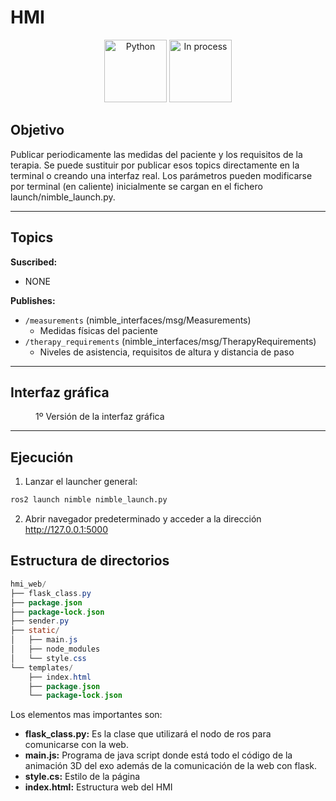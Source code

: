 # HMI

<div align="center">
    <img width=100px src="https://img.shields.io/badge/lenguage-%20python-blue" alt="Python">
    <img width=100px src="https://img.shields.io/badge/status-in%20process-orange" alt="In process">
</div>

## Objetivo

Publicar periodicamente las medidas del paciente y los requisitos de la terapia. Se puede sustituir por publicar esos topics directamente en la terminal o creando una interfaz real. Los parámetros pueden modificarse por terminal (en caliente) inicialmente se cargan en el fichero
launch/nimble_launch.py.

---

## Topics
<!-- TODO: Añadir topics del nuevo HMI -->

**Suscribed:**

* NONE
  
**Publishes:**

* `/measurements` (nimble_interfaces/msg/Measurements)
    - Medidas físicas del paciente
* `/therapy_requirements` (nimble_interfaces/msg/TherapyRequirements)
    - Niveles de asistencia, requisitos de altura y distancia de paso


---

## Interfaz gráfica

<figure class="align-center" style="width:60%">
  <img src="https://github.com/jcarballeira/nimble/blob/HMI/docs/assets/images/hmiV1.png" alt="">
  <figcaption>1º Versión de la interfaz gráfica</figcaption>
</figure>

---

## Ejecución

1. Lanzar el launcher general:

```bash
ros2 launch nimble nimble_launch.py
```

2. Abrir navegador predeterminado y acceder a la dirección <http://127.0.0.1:5000>

## Estructura de directorios

```java
hmi_web/
├── flask_class.py
├── package.json
├── package-lock.json
├── sender.py
├── static/
│   ├── main.js
│   ├── node_modules
│   └── style.css
└── templates/
    ├── index.html
    ├── package.json
    └── package-lock.json
```

Los elementos mas importantes son:

* **flask_class.py:** Es la clase que utilizará el nodo de ros para comunicarse con la web.
* **main.js:** Programa de java script donde está todo el código de la animación 3D del exo además de la comunicación de la web con flask.
* **style.cs:** Estilo de la página
* **index.html:** Estructura web del HMI
